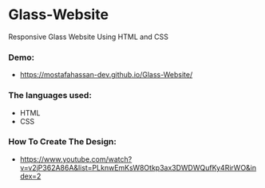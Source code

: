 # Glass-Website
Responsive Glass Website Using HTML and CSS

### Demo:
- https://mostafahassan-dev.github.io/Glass-Website/
### The languages used:
- HTML
- CSS

### How To Create The Design:
- https://www.youtube.com/watch?v=v2jP362A86A&list=PLknwEmKsW8Otkp3ax3DWDWQufKy4RirWO&index=2
